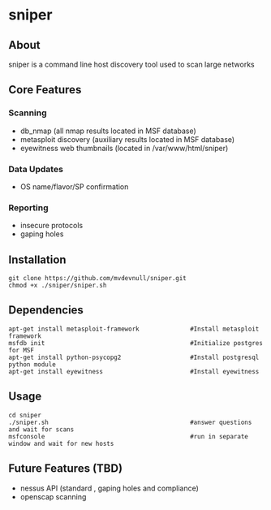 # sniper

## About
sniper is a command line host discovery tool used to scan large networks

## Core Features
### Scanning
* db_nmap (all nmap results located in MSF database)
* metasploit discovery (auxiliary results located in MSF database)
* eyewitness web thumbnails (located in /var/www/html/sniper)
### Data Updates
* OS name/flavor/SP confirmation 
### Reporting
* insecure protocols
* gaping holes

## Installation
```
git clone https://github.com/mvdevnull/sniper.git
chmod +x ./sniper/sniper.sh

```
## Dependencies
````
apt-get install metasploit-framework              #Install metasploit framework
msfdb init                                        #Initialize postgres for MSF
apt-get install python-psycopg2                   #Install postgresql python module
apt-get install eyewitness                        #Install eyewitness
````
## Usage
```
cd sniper
./sniper.sh                                       #answer questions and wait for scans
msfconsole                                        #run in separate window and wait for new hosts
```

## Future Features (TBD)
* nessus API (standard , gaping holes and compliance)
* openscap scanning
